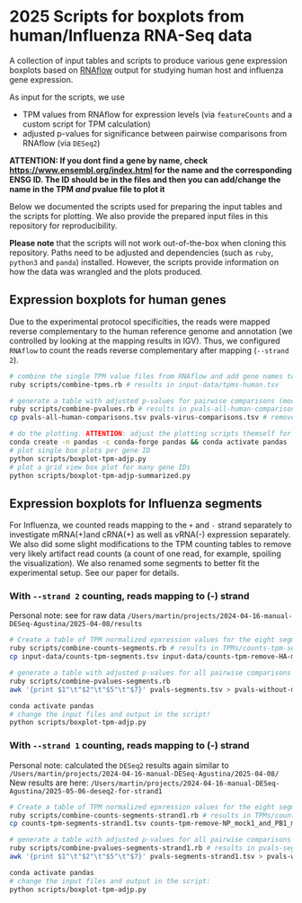 # 2025 Scripts for boxplots from human/Influenza RNA-Seq data

A collection of input tables and scripts to produce various gene expression boxplots based on [RNAflow](https://github.com/hoelzer-lab/rnaflow) output for studying human host and influenza gene expression. 

As input for the scripts, we use 

* TPM values from RNAflow for expression levels (via `featureCounts` and a custom script for TPM calculation)
* adjusted p-values for significance between pairwise comparisons from RNAflow (via `DESeq2`)

**ATTENTION: If you dont find a gene by name, check https://www.ensembl.org/index.html for the name and the corresponding ENSG ID. The ID should be in the files and then you can add/change the name in the TPM _and_ pvalue file to plot it** 

Below we documented the scripts used for preparing the input tables and the scripts for plotting. We also provide the prepared input files in this repository for reproducibility. 

**Please note** that the scripts will not work out-of-the-box when cloning this repository. Paths need to be adjusted and dependencies (such as `ruby`, `python3` and `panda`) installed. However, the scripts provide information on how the data was wrangled and the plots produced. 

## Expression boxplots for human genes

Due to the experimental protocol specificities, the reads were mapped reverse complementary to the human reference genome and annotation (we controlled by looking at the mapping results in IGV). Thus, we configured `RNAflow` to count the reads reverse complementary after mapping (`--strand 2`).

```bash
# combine the single TPM value files from RNAflow and add gene names to the output table
ruby scripts/combine-tpms.rb # results in input-data/tpms-human.tsv

# generate a table with adjusted p-values for pairwise comparisons (mock-avian, mock-swine, mock-reass)
ruby scripts/combine-pvalues.rb # results in pvals-all-human-comparisons.tsv
cp pvals-all-human-comparisons.tsv pvals-virus-comparisons.tsv # remove the vs. mock comparisons bc we decided to only show the vs virus comparisons, vs mock is anyway always significant

# do the plotting. ATTENTION: adjust the plotting scripts themself for which gene IDs to plot and how!
conda create -n pandas -c conda-forge pandas && conda activate pandas
# plot single box plots per gene ID
python scripts/boxplot-tpm-adjp.py
# plot a grid view box plot for many gene IDs
python scripts/boxplot-tpm-adjp-summarized.py
```

## Expression boxplots for Influenza segments

For Influenza, we counted reads mapping to the `+` and `-` strand separately to investigate mRNA(+)and cRNA(+) as well as vRNA(-) expression separately. We also did some slight modifications to the TPM counting tables to remove very likely artifact read counts (a count of one read, for example, spoiling the visualization). We also renamed some segments to better fit the experimental setup. See our paper for details.  

### With `--strand 2` counting, reads mapping to (-) strand

Personal note: see for raw data `/Users/martin/projects/2024-04-16-manual-DESeq-Agustina/2025-04-08/results`

```bash
# Create a table of TPM normalized epxression values for the eight segments (similar to the TPM table above)
ruby scripts/combine-counts-segments.rb # results in TPMs/counts-tpm-segments.tsv
cp input-data/counts-tpm-segments.tsv input-data/counts-tpm-remove-HA-mock2-count1-segments.tsv # manually modified, bc count 1 only for mock and rep2 for HA gene...  + renamed N1 to NA and M1 to MP

# generate a table with adjusted p-values for all pairwise comparisons (mock-avian, mock-swine, mock-reass, avian-swine, ...) 
ruby scripts/combine-pvalues-segments.rb
awk '{print $1"\t"$2"\t"$5"\t"$7}' pvals-segments.tsv > pvals-without-mock-segments.tsv # + renamed N1 to NA and M1 to MP

conda activate pandas
# change the input files and output in the script! 
python scripts/boxplot-tpm-adjp.py
```

### With `--strand 1` counting, reads mapping to (-) strand

Personal note: calculated the `DESeq2` results again similar to `/Users/martin/projects/2024-04-16-manual-DESeq-Agustina/2025-04-08/` New results are here: `/Users/martin/projects/2024-04-16-manual-DESeq-Agustina/2025-05-06-deseq2-for-strand1`

```bash
# Create a table of TPM normalized epxression values for the eight segments 
ruby scripts/combine-counts-segments-strand1.rb # results in TPMs/counts-tpm-segments-strand1.tsv
cp counts-tpm-segments-strand1.tsv counts-tpm-remove-NP_mock1_and_PB1_mock3-count1-segments-strand1.tsv # bc count 1 only for mock in rep1 and 3 for NP and PB1 genes...  + renamed N1 to NA

# generate a table with adjusted p-values for all pairwise comparisons (mock-avian, mock-swine, mock-reass, avian-swine, ...) 
ruby scripts/combine-pvalues-segments-strand1.rb # results in pvals-segments-strand1.tsv
awk '{print $1"\t"$2"\t"$5"\t"$7}' pvals-segments-strand1.tsv > pvals-without-mock-segments-strand1.tsv # + renamed N1 to NA and M1 to MP

conda activate pandas
# change the input files and output in the script:
python scripts/boxplot-tpm-adjp.py
```

